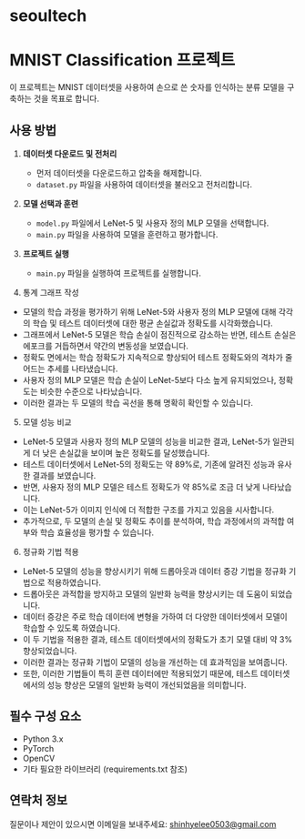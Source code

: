 # seoultech

# MNIST Classification 프로젝트

이 프로젝트는 MNIST 데이터셋을 사용하여 손으로 쓴 숫자를 인식하는 분류 모델을 구축하는 것을 목표로 합니다.

## 사용 방법

1. **데이터셋 다운로드 및 전처리**
   - 먼저 데이터셋을 다운로드하고 압축을 해제합니다.
   - `dataset.py` 파일을 사용하여 데이터셋을 불러오고 전처리합니다.

2. **모델 선택과 훈련**
   - `model.py` 파일에서 LeNet-5 및 사용자 정의 MLP 모델을 선택합니다.
   - `main.py` 파일을 사용하여 모델을 훈련하고 평가합니다.

3. **프로젝트 실행**
   - `main.py` 파일을 실행하여 프로젝트를 실행합니다.

4. 통계 그래프 작성
- 모델의 학습 과정을 평가하기 위해 LeNet-5와 사용자 정의 MLP 모델에 대해 각각의 학습 및 테스트 데이터셋에 대한 평균 손실값과 정확도를 시각화했습니다.
- 그래프에서 LeNet-5 모델은 학습 손실이 점진적으로 감소하는 반면, 테스트 손실은 에포크를 거듭하면서 약간의 변동성을 보였습니다.
- 정확도 면에서는 학습 정확도가 지속적으로 향상되어 테스트 정확도와의 격차가 줄어드는 추세를 나타냈습니다.
- 사용자 정의 MLP 모델은 학습 손실이 LeNet-5보다 다소 높게 유지되었으나, 정확도는 비슷한 수준으로 나타났습니다.
- 이러한 결과는 두 모델의 학습 곡선을 통해 명확히 확인할 수 있습니다.

5. 모델 성능 비교
- LeNet-5 모델과 사용자 정의 MLP 모델의 성능을 비교한 결과, LeNet-5가 일관되게 더 낮은 손실값을 보이며 높은 정확도를 달성했습니다.
- 테스트 데이터셋에서 LeNet-5의 정확도는 약 89%로, 기존에 알려진 성능과 유사한 결과를 보였습니다.
- 반면, 사용자 정의 MLP 모델은 테스트 정확도가 약 85%로 조금 더 낮게 나타났습니다.
- 이는 LeNet-5가 이미지 인식에 더 적합한 구조를 가지고 있음을 시사합니다.
- 추가적으로, 두 모델의 손실 및 정확도 추이를 분석하여, 학습 과정에서의 과적합 여부와 학습 효율성을 평가할 수 있습니다.

6. 정규화 기법 적용
- LeNet-5 모델의 성능을 향상시키기 위해 드롭아웃과 데이터 증강 기법을 정규화 기법으로 적용하였습니다.
- 드롭아웃은 과적합을 방지하고 모델의 일반화 능력을 향상시키는 데 도움이 되었습니다.
- 데이터 증강은 주로 학습 데이터에 변형을 가하여 더 다양한 데이터셋에서 모델이 학습할 수 있도록 하였습니다.
- 이 두 기법을 적용한 결과, 테스트 데이터셋에서의 정확도가 초기 모델 대비 약 3% 향상되었습니다.
- 이러한 결과는 정규화 기법이 모델의 성능을 개선하는 데 효과적임을 보여줍니다.
- 또한, 이러한 기법들이 특히 훈련 데이터에만 적용되었기 때문에, 테스트 데이터셋에서의 성능 향상은 모델의 일반화 능력이 개선되었음을 의미합니다.


## 필수 구성 요소

- Python 3.x
- PyTorch
- OpenCV
- 기타 필요한 라이브러리 (requirements.txt 참조)



## 연락처 정보

질문이나 제안이 있으시면 이메일을 보내주세요: shinhyelee0503@gmail.com
